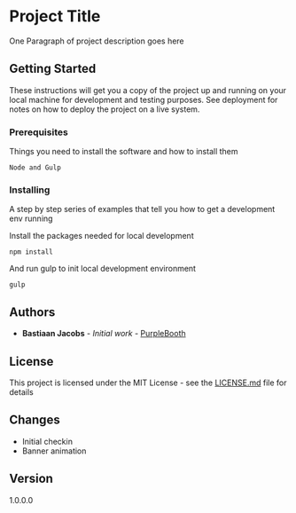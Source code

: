 # Project Title

One Paragraph of project description goes here

## Getting Started

These instructions will get you a copy of the project up and running on your local machine for development and testing purposes. See deployment for notes on how to deploy the project on a live system.

### Prerequisites

Things you need to install the software and how to install them

```
Node and Gulp 
```

### Installing

A step by step series of examples that tell you how to get a development env running

Install the packages needed for local development

```
npm install
```

And run gulp to init local development environment

```
gulp
```
## Authors

* **Bastiaan Jacobs** - *Initial work* - [PurpleBooth](https://github.com/bastiaanjacobs)

## License

This project is licensed under the MIT License - see the [LICENSE.md](LICENSE.md) file for details

## Changes

* Initial checkin
* Banner animation

## Version
1.0.0.0